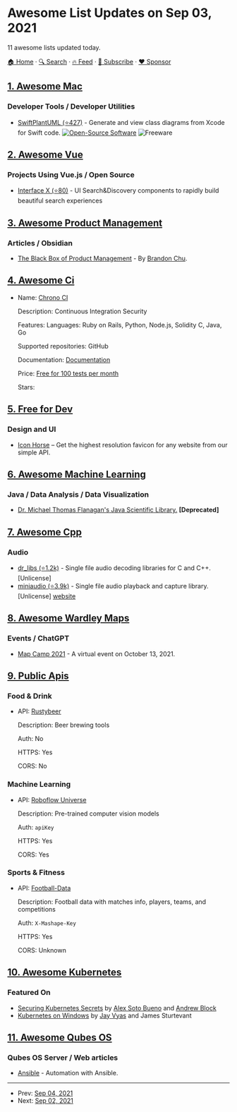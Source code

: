# Awesome List Updates on Sep 03, 2021

11 awesome lists updated today.

[🏠 Home](/README.md) · [🔍 Search](https://www.trackawesomelist.com/search/) · [🔥 Feed](https://www.trackawesomelist.com/rss.xml) · [📮 Subscribe](https://trackawesomelist.us17.list-manage.com/subscribe?u=d2f0117aa829c83a63ec63c2f&id=36a103854c) · [❤️  Sponsor](https://github.com/sponsors/theowenyoung)



## [1. Awesome Mac](/content/jaywcjlove/awesome-mac/README.md)

### Developer Tools / Developer Utilities

*   [SwiftPlantUML (⭐427)](https://github.com/MarcoEidinger/SwiftPlantUML-Xcode-Extension) - Generate and view class diagrams from Xcode for Swift code. [![Open-Source Software](https://jaywcjlove.github.io/sb/ico/min-oss.svg "Open Source Software")](https://github.com/MarcoEidinger/SwiftPlantUML-Xcode-Extension) ![Freeware](https://jaywcjlove.github.io/sb/ico/min-free.svg "Freeware")

## [2. Awesome Vue](/content/vuejs/awesome-vue/README.md)

### Projects Using Vue.js / Open Source

*   [Interface X (⭐80)](https://github.com/empathyco/x) - UI Search\&Discovery components to rapidly build beautiful search experiences

## [3. Awesome Product Management](/content/dend/awesome-product-management/README.md)

### Articles / Obsidian

*   [The Black Box of Product Management](https://blackboxofpm.com/the-black-box-of-product-management-3feb65db6ddb) - By [Brandon Chu](https://medium.com/@brandonmchu).

## [4. Awesome Ci](/content/ligurio/awesome-ci/README.md)

- Name: [Chrono CI](http://www.chronoci.com/)

  Description: Continuous Integration Security

  Features: Languages: Ruby on Rails, Python, Node.js, Solidity C, Java, Go

  Supported repositories: GitHub

  Documentation: [Documentation](http://www.chronoci.com/docs)

  Price: [Free for 100 tests per month](http://www.chronoci.com/pricing)

  Stars: 



## [5. Free for Dev](/content/ripienaar/free-for-dev/README.md)

### Design and UI

*   [Icon Horse](https://icon.horse) – Get the highest resolution favicon for any website from our simple API.

## [6. Awesome Machine Learning](/content/josephmisiti/awesome-machine-learning/README.md)

### Java / Data Analysis / Data Visualization

*   [Dr. Michael Thomas Flanagan's Java Scientific Library.](https://www.ee.ucl.ac.uk/~mflanaga/java/) **\[Deprecated]**

## [7. Awesome Cpp](/content/fffaraz/awesome-cpp/README.md)

### Audio

*   [dr\_libs (⭐1.2k)](https://github.com/mackron/dr_libs) - Single file audio decoding libraries for C and C++. \[Unlicense]
*   [miniaudio (⭐3.9k)](https://github.com/mackron/miniaudio) - Single file audio playback and capture library. \[Unlicense] [website](https://miniaud.io/)

## [8. Awesome Wardley Maps](/content/wardley-maps-community/awesome-wardley-maps/README.md)

### Events / ChatGPT

*   [Map Camp 2021](https://www.mapcamp.co.uk/) - A virtual event on October 13, 2021.

## [9. Public Apis](/content/public-apis/public-apis/README.md)

### Food & Drink

- API: [Rustybeer](https://rustybeer.herokuapp.com/)

  Description: Beer brewing tools

  Auth: No

  HTTPS: Yes

  CORS: No



### Machine Learning

- API: [Roboflow Universe](https://universe.roboflow.com)

  Description: Pre-trained computer vision models

  Auth: `apiKey`

  HTTPS: Yes

  CORS: Yes



### Sports & Fitness

- API: [Football-Data](https://www.football-data.org)

  Description: Football data with matches info, players, teams, and competitions

  Auth: `X-Mashape-Key`

  HTTPS: Yes

  CORS: Unknown



## [10. Awesome Kubernetes](/content/ramitsurana/awesome-kubernetes/README.md)

### Featured On

*   [Securing Kubernetes Secrets](https://www.manning.com/books/securing-kubernetes-secrets) by [Alex Soto Bueno](https://github.com/lordofthejars) and [Andrew Block](https://github.com/sabre1041)
*   [Kubernetes on Windows](https://www.manning.com/books/kubernetes-on-windows) by [Jay Vyas](https://twitter.com/jayunit100) and James Sturtevant

## [11. Awesome Qubes OS](/content/xn0px90/Awesome-Qubes-OS/README.md)

### Qubes OS Server / Web articles

*   [Ansible](https://qubes-ansible.readthedocs.io/en/latest/) - Automation with Ansible.

---

- Prev: [Sep 04, 2021](/content/2021/09/04/README.md)
- Next: [Sep 02, 2021](/content/2021/09/02/README.md)